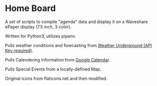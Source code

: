 # Home Board

A set of scripts to compile "agenda" data and display it on a Waveshare ePaper display (7.5 inch, 3 color).

Written for Python3, utilizes pipenv.

Pulls weather conditions and forecasting from [Weather Underground (API Key required)](https://www.wunderground.com/weather/api/).

Pulls Calendering information from [Google Calendar](https://developers.google.com/google-apps/calendar/).

Pulls Special Events from a locally-defined Map.

Original icons from flaticons.net and then modified.
